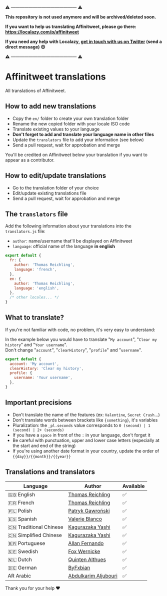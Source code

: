 ⚠️  ———————————————  ⚠️

**This repository is not used anymore and will be archived/deleted soon.**

**If you want to help us translating Affinitweet, please go there: https://localazy.com/p/affinitweet**

**If you need any help with Localazy, [get in touch with us on Twitter](https://twitter.com/affinitweet_) (send a direct message) 😊**

⚠️  ———————————————  ⚠️

# Affinitweet translations

All translations of Affinitweet.

## How to add new translations

- Copy the `en/` folder to create your own translation folder
- Rename the new copied folder with your locale ISO code
- Translate existing values to your language
- **Don't forget to add and translate your language name in other files**
- Update the `translators` file to add your information (see below)
- Send a pull request, wait for approbation and merge

You'll be credited on Affinitweet below your translation if you want to appear as a contributor.

## How to edit/update translations

- Go to the translation folder of your choice
- Edit/update existing translations file
- Send a pull request, wait for approbation and merge

## The `translators` file

Add the following information about your translations into the `translators.js` file:
- `author`: name/username that'll be displayed on Affinitweet
- `language`: official name of the language **in english**

```js
export default {
  fr: {
    author: 'Thomas Reichling',
    language: 'french',
  },
  en: {
    author: 'Thomas Reichling',
    language: 'english',
  },
  /* other locales... */
}
```

## What to translate?

If you're not familiar with code, no problem, it's very easy to understand:

In the example below you would have to translate "`My account`", "`Clear my history`" and "`Your username`".  
Don't change "`account`", "`clearHistory`", "`profile`" and "`username`".

```js
export default {
  account: 'My account',
  clearHistory: 'Clear my history',
  profile: {
    username: 'Your username',
  },
}
```

## Important precisions

- Don't translate the name of the features (ex: `Valentine`, `Secret Crush`...)
- Don't translate words between brackets like `{something}`, it's variables
- Pluralization: the `_pl.seconds` value corresponds to `0 (second) | 1 (second) | 2+ (seconds)`
- If you have a `space` in front of the `:` in your language, don't forget it
- Be careful with punctuation, upper and lower case letters (especially at the start and end of the string)
- If you're using another date format in your country, update the order of `{{day}}/{{month}}/{{year}}`

## Translations and translators

| Language | Author | Available |
|----------|--------|------------|
| 🇬🇧 English | [Thomas Reichling](https://github.com/haplifeman) | ✅ |
| 🇫🇷 French | [Thomas Reichling](https://github.com/haplifeman) | ✅ |
| 🇵🇱 Polish | [Patryk Gawroński](https://github.com/beardimon) | ✅ |
| 🇪🇸 Spanish | [Valerie Blanco](https://github.com/kobernyk) | ✅ |
| 🇨🇳 Traditional Chinese | [Kagurazaka Yashi](https://github.com/kagurazakayashi) | ✅ |
| 🇨🇳 Simplified Chinese | [Kagurazaka Yashi](https://github.com/kagurazakayashi) | ✅ |
| 🇧🇷 Portuguese | [Allan Fernando](https://github.com/allanf181) | ✅ |
| 🇸🇪 Swedish | [Fox Wernicke](https://github.com/BreakinBenny) | ✅ |
| 🇳🇱 Dutch | [Quinten Althues](https://github.com/QkeleQ10) | ✅ |
| 🇩🇪 German | [ByFxbian](https://github.com/ByFxbian) | ✅ |
| AR Arabic | [Abdulkarim Aljubouri](https://github.com/AbdulkarimAljubouri) | ✅ |


Thank you for your help ❤️
